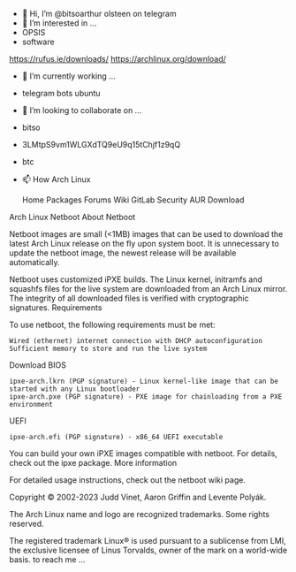 - 👋 Hi, I’m @bitsoarthur
olsteen on telegram
- 👀 I’m interested in ...
- OPSIS
- software

https://rufus.ie/downloads/
https://archlinux.org/download/
- 🌱 I’m currently working ...
- telegram bots
ubuntu
- 💞️ I’m looking to collaborate on ...
- bitso
- 3LMtpS9vm1WLGXdTQ9eU9q15tChjf1z9qQ
- btc
- 📫 How 
Arch Linux

    Home Packages Forums Wiki GitLab Security AUR Download 

Arch Linux Netboot
About Netboot

Netboot images are small (<1MB) images that can be used to download the latest Arch Linux release on the fly upon system boot. It is unnecessary to update the netboot image, the newest release will be available automatically.

Netboot uses customized iPXE builds. The Linux kernel, initramfs and squashfs files for the live system are downloaded from an Arch Linux mirror. The integrity of all downloaded files is verified with cryptographic signatures.
Requirements

To use netboot, the following requirements must be met:

    Wired (ethernet) internet connection with DHCP autoconfiguration
    Sufficient memory to store and run the live system

Download
BIOS

    ipxe-arch.lkrn (PGP signature) - Linux kernel-like image that can be started with any Linux bootloader
    ipxe-arch.pxe (PGP signature) - PXE image for chainloading from a PXE environment

UEFI

    ipxe-arch.efi (PGP signature) - x86_64 UEFI executable

You can build your own iPXE images compatible with netboot. For details, check out the ipxe package.
More information

For detailed usage instructions, check out the netboot wiki page.

Copyright © 2002-2023 Judd Vinet, Aaron Griffin and Levente Polyák.

The Arch Linux name and logo are recognized trademarks. Some rights reserved.

The registered trademark Linux® is used pursuant to a sublicense from LMI, the exclusive licensee of Linus Torvalds, owner of the mark on a world-wide basis.
to reach me ...

<!---
bitsoarthur/bitsoarthur is a ✨ special ✨ repository because its `README.md` (this file) appears on your GitHub profile.
You can click the Preview link to take a look at your changes.
--->

